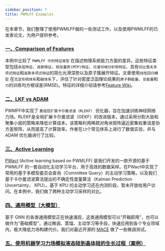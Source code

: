 ```yaml
---
sidebar_position: 7
title: PWMLFF Examples
---
```


在本章节，我们整理了使用PWMLFF做的一些测试工作，以及使用PWMLFF的已发表论文，为用户提供参考。

### [一、Comparison of Features ](./features.md)

本例中比较了 `PWMLFF 中的特征类型` 在描述物理系统能力方面的差异。这些特征类型包括`余弦特征`、`高斯特征`、`矩张量势(MTP)特征`、`光谱邻域分析势特征`、具有`切比雪夫多项式特征`和`高斯多项式特征`的简化光滑深势以及原子簇展开特征。文章使用`线性回归模型` 在`无定形硫体系`和`碳体系`下，评估了针对密度泛函理论结果的`原子群能量`、`总能量`和`力`的训练均方根误差(RMSE)。特征的详细介绍请参考[Feature Wiki](../Appendix-1.md)。

### [二、LKF vs ADAM](./LKF%20vs%20Adam.md)

PWMFF中实现了 `重组层扩展卡尔曼滤波（RLEKF）` 优化器，旨在加速训练神经网络力场。RLEKF是全局扩展卡尔曼滤波（GEKF）的改进版本，通过采用分割大层和聚集小层的策略来降低计算成本。该策略利用稀疏对角块矩阵逼近密集权重误差协方差矩阵，从而提高了计算效率。作者在`13`个常见体系上进行了数值实验，并与 ADAM 优化器进行了比较。
<!-- 实验结果表明，RLEKF 相对于 ADAM `收敛更快且精度稍高`。此外，作者还从理论上证明了权值的更新是收敛的，从而克服了梯度爆炸问题。总体而言，RLEKF对权值初始化不敏感，对神经网络力场的训练具有较好的效果。 -->

<!-- ### [四、Si](./Si.md)

### [五、Fe](./Fe.md)

### [六、ZWT](./wzt.md) -->

### [三、Active Learning](./Active%20Learning.md)
[PWact](../active%20learning/README.md) (Active learning based on PWMLFF) 是我们开发的一款开源的基于 PWMLFF 的一套自动化主动学习平台，用于高效的数据采样。在PWact中实现了常用的基于多模型委员会查询（Committee Query）的主动学习策略，以及我们基于卡尔曼滤波算法提出的不确定性度量算法（Kalman Prediction Uncertainty， KPU）。基于 KPU 的主动学习还在内测阶段，暂未开放给用户访问。在本例中，我们做了两种主动学习采样的对比。


### [四、通用模型（大模型）](./GNN.md)
基于 GNN 的各类通用模型正在快速涌现，这类通用模型可以“开箱即用”，也可以做作为“基础模型”，通过微调、蒸馏、主动学习等手段，快速应用到各个专业领域内，极大降低力场构建代价。我们对最近开源的 [MACE](https://arxiv.org/abs/2401.00096) 做了一些微调测试。


### [五、使用机器学习力场模拟液态硅到晶体硅的生长过程（案例）](./Si.md)
<!-- #### GNN

#### NEP -->




